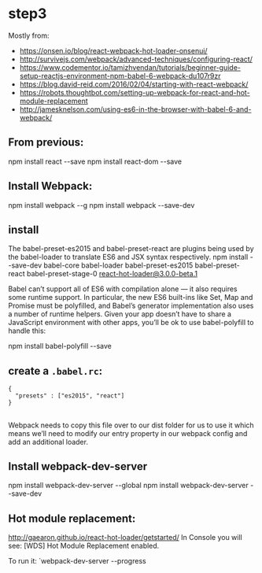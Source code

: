 # step3

Mostly from:
- https://onsen.io/blog/react-webpack-hot-loader-onsenui/
- http://survivejs.com/webpack/advanced-techniques/configuring-react/
- https://www.codementor.io/tamizhvendan/tutorials/beginner-guide-setup-reactjs-environment-npm-babel-6-webpack-du107r9zr
- https://blog.david-reid.com/2016/02/04/starting-with-react-webpack/
- https://robots.thoughtbot.com/setting-up-webpack-for-react-and-hot-module-replacement
- http://jamesknelson.com/using-es6-in-the-browser-with-babel-6-and-webpack/

## From previous:
npm install react --save
npm install react-dom --save


## Install Webpack:
npm install webpack --g
npm install webpack --save-dev

## install
The babel-preset-es2015 and babel-preset-react are plugins being used by the babel-loader to translate ES6 and JSX syntax respectively.
npm install --save-dev babel-core babel-loader babel-preset-es2015 babel-preset-react babel-preset-stage-0 react-hot-loader@3.0.0-beta.1

Babel can’t support all of ES6 with compilation alone — it also requires some runtime support. In particular, the new ES6 built-ins like Set, Map and Promise must be polyfilled, and Babel’s generator implementation also uses a number of runtime helpers. Given your app doesn’t have to share a JavaScript environment with other apps, you’ll be ok to use babel-polyfill to handle this:

npm install babel-polyfill --save

## create a `.babel.rc`:
```
{
  "presets" : ["es2015", "react"]
}
```

##
Webpack needs to copy this file over to our dist folder for us to use it which means we’ll need to modify our entry property in our webpack config and add an additional loader.

## Install webpack-dev-server
npm install webpack-dev-server --global
npm install webpack-dev-server --save-dev

## Hot module replacement:

http://gaearon.github.io/react-hot-loader/getstarted/
In Console you will see:
[WDS] Hot Module Replacement enabled.

To run it:
`webpack-dev-server --progress
